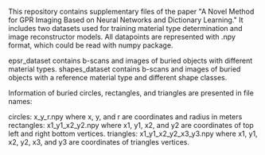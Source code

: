 This repository contains supplementary files of the paper "A Novel Method for GPR Imaging Based on Neural Networks and Dictionary Learning." It includes two datasets used for training material type determination and image reconstructor models. All datapoints are represented with .npy format, which could be read with numpy package.

epsr_dataset contains b-scans and images of buried objects with different material types.
shapes_dataset contains b-scans and images of buried objects with a reference material type and different shape classes.

Information of buried circles, rectangles, and triangles are presented in file names:

circles: x_y_r.npy where x, y, and r are coordinates and radius in meters
rectangles: x1_y1_x2_y2.npy where x1, y1, x2, and y2 are coordinates of top left and right bottom vertices.
triangles: x1_y1_x2_y2_x3_y3.npy where x1, y1, x2, y2, x3, and y3 are coordinates of triangles vertices.
